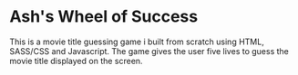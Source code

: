 # Ash's Wheel of Success
This is a movie title guessing game i built from scratch using HTML, SASS/CSS and Javascript. The game gives the user five lives to guess the movie title displayed on the screen. 
